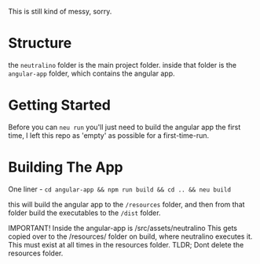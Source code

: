 This is still kind of messy, sorry.

Structure
===========

the `neutralino` folder is the main project folder.
inside that folder is the `angular-app` folder, which contains the angular app.

Getting Started
===============

Before you can `neu run` you'll just need to build the angular app the first time, I left this repo as 'empty' as possible for a first-time-run.

Building The App
================
One liner - 
`cd angular-app && npm run build && cd .. && neu build`

this will build the angular app to the `/resources` folder, and then from that folder build the executables to the `/dist` folder. 

IMPORTANT!
Inside the angular-app is /src/assets/neutralino This gets copied over to the /resources/ folder on build, where neutralino executes it. This must exist at all times in the resources folder. TLDR; Dont delete the resources folder. 
